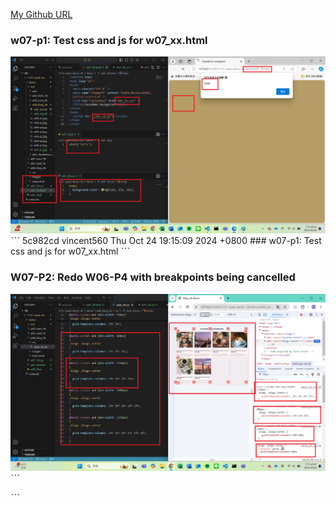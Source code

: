 [My Github URL](https://github.com/vincent560/1131-sweb-demo-36.git)

### w07-p1: Test css and js for w07_xx.html
 ![](w07-p1.jpg)
ˋˋˋ
5c982cd vincent560      Thu Oct 24 19:15:09 2024 +0800  ### w07-p1: Test css and js for w07_xx.html
ˋˋˋ
### W07-P2: Redo W06-P4 with breakpoints being cancelled
 ![](w07-p2.jpg)
ˋˋˋ

ˋˋˋ